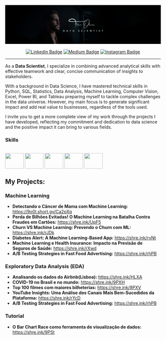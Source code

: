 <img src="https://github.com/fabioolivei/Fabio_Olivei_Data_Sciense/blob/main/FABIO-OLIVEI-%20Banner.png" alt="👋 Hi there! I'm Fabio Olivei" title="👋 Hi there! I'm Fabio Olivei"/>

<div align="center">
  
  [![Linkedin Badge](https://img.shields.io/badge/LinkedIn-0077B5?style=flat-square&logo=Linkedin&logoColor=white&link=https://www.linkedin.com/in/fabioolivei/)](https://www.linkedin.com/in/fabioolivei/)
  [![Medium Badge](https://img.shields.io/badge/Medium-000000?style=flat-square&logo=medium&logoColor=white)](https://medium.com/@fabioolivei)
  [![Instagram Badge](https://img.shields.io/badge/Instagram-E4404F?style=flat-square&logo=instagram&logoColor=white)](https://www.instagram.com/fabioolivei/)

  
</div>

---

<p align="left">
As a <strong>Data Scientist</strong>, I specialize in combining advanced analytical skills with effective teamwork and clear, concise communication of insights to stakeholders.

With a background in Data Science, I have mastered technical skills in Python, SQL, Statistics, Data Analysis, Machine Learning, Computer Vision, Excel, Power BI, and Tableau preparing myself to tackle complex challenges in the data universe. However, my main focus is to generate significant impact and add real value to businesses, regardless of the tools used.

I invite you to get a more complete view of my work through the projects I have developed, reflecting my commitment and dedication to data science and the positive impact it can bring to various fields.
</p>


### Skills  

<div style="display: inline_block"><br>
  <img align="center" height="50" width="60" src="https://cdn.jsdelivr.net/gh/devicons/devicon/icons/python/python-original.svg" />
  <img align="center" height="50" width="60" src="https://cdn.jsdelivr.net/gh/devicons/devicon/icons/mysql/mysql-original-wordmark.svg" />
  <img align="center" height="50" width="60" src="https://cdn.jsdelivr.net/gh/devicons/devicon/icons/git/git-original.svg" />
  <img align="center" height="50" width="60" src="https://cdn.jsdelivr.net/gh/devicons/devicon/icons/jupyter/jupyter-original-wordmark.svg" />
  <img align="center" height="50" width="60" src="https://raw.githubusercontent.com/microsoft/PowerBI-Icons/2bf1c982fb24528eee1559a96a25eb534c175cfd/SVG/Power-BI.svg" />
          
</div>


## My Projects:

### Machine Learning

* **Detectando o Câncer de Mama com Machine Learning:** https://9o0l.short.gy/Ca2pXq
* **Perda de Bilhões Evitadas! O Machine Learning na Batalha Contra Fraudes em Cartões:** https://shre.ink/UpF5
* **Churn VS Machine Learning: Prevendo o Churn com ML:** https://shre.ink/rJDk
* **Diabetes Alert: A Machine Learning-Based App:** https://shre.ink/rvNt
* **Machine Learning e Health Insurance: Impacto na Previsão de Seguros de Saúde:** https://shre.ink/rXwd
* **A/B Testing Strategies in Fast Food Advertising:** https://shre.ink/rhPB
  
### Exploratory Data Analysis (EDA)  
* **Analisando os dados do Airbnb(Lisboa):** https://shre.ink/HLXA
* **COVID-19 no Brasil e no mundo:**  https://shre.ink/9PXH
* **Top 100 filmes com maiores bilheterias:** https://shre.ink/9PXV
* **YouTube Insights: Uma Análise dos Canais Mais Bem-Sucedidos da Plataforma:** https://shre.ink/rYcD
* **A/B Testing Strategies in Fast Food Advertising:** https://shre.ink/rhPB

### Tutorial
* **O Bar Chart Race como ferramenta de visualização de dados:** https://shre.ink/9PSt
